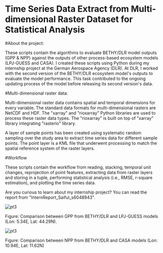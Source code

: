 # Time Series Data Extract from Multi-dimensional Raster Dataset for Statistical Analysis

#About the project:

These scripts contain the algorithms to evaluate BETHY/DLR model outputs (GPP & NPP) against the outputs of other process-based ecosystem models (LPJ-GUESS and CASA). I created these scripts using Python during my internship project at the German Aerospace Agency (DLR). At DLR, I worked with the second version of the BETHY/DLR ecosystem model's outputs to evaluate the model performance. This task contributed to the ongoing updating process of the model before releasing its second version's data.

#Multi-dimensional raster data:

Multi-dimensional raster data contains spatial and temporal dimensions for every variable. The standard data formats for multi-dimensional rasters are NetCDF and HDF. The "xarray" and "rioxarray" Python libraries are used to process these raster data types. The "rioxarray" is built on top of "xarray" library integrating "rasterio" library.

A layer of sample points has been created using systematic random sampling over the study area to extract time series data for different sample points. The point layer is a KML file that underwent processing to match the spatial reference system of the raster layers.

#Workflow

These scripts contain the workflow from reading, stacking, temporal unit changes, reprojection of point features, extracting data from raster layers and storing in a tuple, performing statistical analysis (i.e., RMSE, r-square estimation), and plotting the time series data.

Are you curious to learn about my internship project? You can read the report from "InternReport_Saiful_s6048943".

![pt3](https://github.com/mds-islam/Multi-dimensional-Raster-TimeSeries/assets/158111120/84e06dc7-1b94-4fee-974e-4c0813be7b7b)

Figure: Comparison between GPP from BETHY/DLR and LPJ-GUESS models (Lon: 5.34E, Lat: 44.29N).

![pt3](https://github.com/mds-islam/Multi-dimensional-Raster-TimeSeries/assets/158111120/f58a86e3-b014-486d-b3ba-386734b1ae1d)

Figure: Comparison between NPP from BETHY/DLR and CASA models (Lon: 10.94E, Lat: 11.62N)

